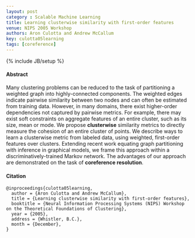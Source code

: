 ```yaml
---
layout: post
category : Scalable Machine Learning
title: Learning clusterwise similarity with first-order features
venue: NIPS 2005 Workshop
authors: Aron Culotta and Andrew McCallum
key: culotta05learning
tags: [coreference]
---
```


{% include JB/setup %}

#### Abstract

Many clustering problems can be reduced to the task of partitioning a weighted
graph into highly-connected components. The weighted edges indicate pairwise
similarity between two nodes and can often be estimated from training
data. However, in many domains, there exist higher-order dependencies not
captured by pairwise metrics. For example, there may exist soft constraints on
aggregate features of an entire cluster, such as its size, mean or mode. We
propose **clusterwise** similarity metrics to directly measure the cohesion
of an entire cluster of points. We describe ways to learn a clusterwise metric
from labeled data, using weighted, first-order features over
clusters. Extending recent work equating graph partitioning with inference in
graphical models, we frame this approach within a discriminatively-trained
Markov network. The advantages of our approach are demonstrated on the task of
**coreference resolution**.

#### Citation

	@inproceedings{culotta05learning,
	  author = {Aron Culotta and Andrew McCallum},
	  title = {Learning clusterwise similarity with first-order features},
	  booktitle = {Neural Information Processing Systems (NIPS) Workshop on the Theoretical Foundations of Clustering},
	  year = {2005},
	  address = {Whistler, B.C.},
	  month = {December},
	}

